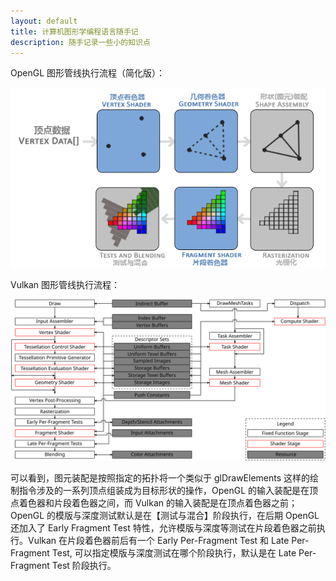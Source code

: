 ```yaml
---
layout: default
title: 计算机图形学编程语言随手记
description: 随手记录一些小的知识点
---
```


OpenGL 图形管线执行流程（简化版）：

![OpenGL 图形管线执行流程](../../images/GraphicPipeline-OpenGL.png)

Vulkan 图形管线执行流程：

![Vulkan 图形管线执行流程](../../images/GraphicPipeline-Vulkan.svg)

可以看到，图元装配是按照指定的拓扑将一个类似于 glDrawElements 这样的绘制指令涉及的一系列顶点组装成为目标形状的操作，OpenGL 的输入装配是在顶点着色器和片段着色器之间，而 Vulkan 的输入装配是在顶点着色器之前；OpenGL 的模版与深度测试默认是在【测试与混合】阶段执行，在后期 OpenGL 还加入了 Early Fragment Test 特性，允许模版与深度等测试在片段着色器之前执行。Vulkan 在片段着色器前后有一个 Early Per-Fragment Test 和 Late Per-Fragment Test, 可以指定模版与深度测试在哪个阶段执行，默认是在 Late Per-Fragment Test 阶段执行。
